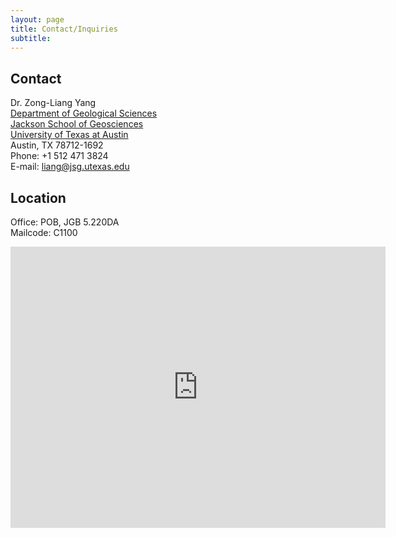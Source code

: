 ```yaml
---
layout: page
title: Contact/Inquiries
subtitle: 
---
```


## Contact

<div class="entry-content">
    <p>Dr. Zong-Liang Yang<br />
    <a href="https://www.jsg.utexas.edu" target="_blank">Department of Geological Sciences</a><br />
    <a href="https://www.jsg.utexas.edu" target="_blank">Jackson School of Geosciences</a><br />
    <a href="https://www.utexas.edu" target="_blank">University of Texas at Austin</a><br />
    Austin, TX 78712-1692<br />
    Phone: +1 512 471 3824<br />
    E-mail: <a href="mailto:liang@jsg.utexas.edu">liang@jsg.utexas.edu</a></p>
</div>

## Location
<div class="entry-content">
    <p>Office: POB, JGB 5.220DA<br />
    Mailcode: C1100</p>   
    <iframe loading="lazy" style="border: 0;" 
        src="https://www.google.com/maps/place/Jackson+School+of+Geosciences/@30.2858827,-97.7357159,16z/data=!3m1!4b1!4m6!3m5!1s0x8644b59b01042263:0x9f7cdb06ec35477a!8m2!3d30.2858827!4d-97.7357159!16zL20vMGd0bncy?entry=ttu" 
        width="600" height="450" frameborder="0"></iframe>
</div>
